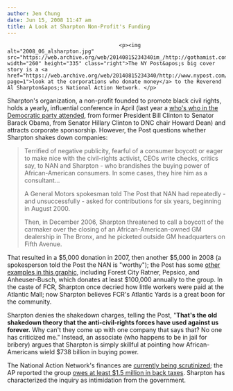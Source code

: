 ```yaml
---
author: Jen Chung
date: Jun 15, 2008 11:47 am
title: A Look at Sharpton Non-Profit's Funding
---
```


	
										<p><img alt="2008_06_alsharpton.jpg" src="https://web.archive.org/web/20140815234340im_/http://gothamist.com/attachments/jen/2008_06_alsharpton.jpg" width="260" height="335" class="right">The NY Post&apos;s big cover story is a <a href="https://web.archive.org/web/20140815234340/http://www.nypost.com/seven/06152008/news/regionalnews/rev__al_soaks_up_boycott_bucks_115554.htm?page=1">look at the corporations who donate money</a> to the Reverend Al Sharpton&apos;s National Action Network. </p>

<p>Sharpton&apos;s organization, a non-profit founded to promote black civil rights, holds a yearly, influential conference in April (last year a <a href="https://web.archive.org/web/20140815234340/http://gothamist.com/2007/04/20/the_reverend_al.php">who&apos;s who in the Democratic party attended</a>, from former President Bill Clinton to Senator Barack Obama, from Senator Hillary Clinton to DNC chair Howard Dean) and attracts corporate sponsorship.  However, the Post questions whether Sharpton shakes down companies:</p><blockquote>Terrified of negative publicity, fearful of a consumer boycott or eager to make nice with the civil-rights activist, CEOs write checks, critics say, to NAN and Sharpton - who brandishes the buying power of African-American consumers. In some cases, they hire him as a consultant...<p></p>

<p>A General Motors spokesman told The Post that NAN had repeatedly - and unsuccessfully - asked for contributions for six years, beginning in August 2000.</p>

<p>Then, in December 2006, Sharpton threatened to call a boycott of the carmaker over the closing of an African-American-owned GM dealership in The Bronx, and he picketed outside GM headquarters on Fifth Avenue.</p></blockquote>That resulted in a $5,000 donation in 2007, then another $5,000 in 2008 (a spokesperson told the Post the NAN is &quot;worthy&quot;); the Post has some <a href="https://web.archive.org/web/20140815234340/http://www.nypost.com/seven/06152008/photos/news004a.jpg">other examples in this graphic</a>, including Forest City Ratner, Pepsico, and Anheuser-Busch, which donates at least $100,000 annually to the group.  In the caste of FCR, Sharpton once decried how little workers were paid at the Atlantic Mall; now Sharpton believes FCR&apos;s Atlantic Yards is a great boon for the community.<p></p>

<p>Sharpton denies the shakedown charges, telling the Post, &quot;<strong>That&apos;s the old shakedown theory that the anti-civil-rights forces have used against us forever.</strong> Why can&apos;t they come up with one company that says that? No one has criticized me.&quot;  Instead, an associate (who happens to be in jail for bribery) argues that Sharpton is simply skillful at pointing how African-Americans wield $738 billion in buying power.</p>

<p>The National Action Network&apos;s finances are <a href="https://web.archive.org/web/20140815234340/http://gothamist.com/2007/12/13/feds_supboena_s.php">currently being scrutinized</a>; the AP reported the group <a href="https://web.archive.org/web/20140815234340/http://www.msnbc.msn.com/id/24545747/">owes at least $1.5 million in back taxes</a>. Sharpton has characterized the inquiry as intimidation from the government. </p>					
										
									
				